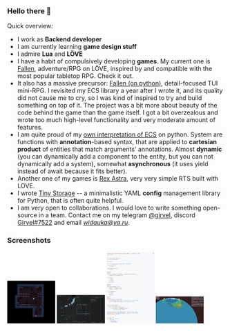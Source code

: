 ### Hello there 👋

Quick overview:

- I work as **Backend developer**
- I am currently learning **game design stuff**
- I admire **Lua** and **LÖVE**
- I have a habit of compulsively developing **games**. My current one is [Fallen](https://github.com/girvel/fallen), adventure/RPG on LÖVE, inspired by and compatible with the most popular tabletop RPG. Check it out.
- It also has a massive precursor: [Fallen (on python)](https://github.com/girvel/fallen_python), detail-focused TUI mini-RPG. I revisited my ECS library a year after I wrote it, and its quality did not cause me to cry, so I was kind of inspired to try and build something on top of it. The project was a bit more about beauty of the code behind the game than the game itself. I got a bit overzealous and wrote too much high-level functionality and very moderate amount of features.
- I am quite proud of my [own interpretation of ECS](https://github.com/girvel/ecs) on python. System are functions with **annotation**-based syntax, that are applied to **cartesian product** of entities that match arguments' annotations. Almost **dynamic** (you can dynamically add a component to the entity, but you can not dynamically add a system), somewhat **asynchronous** (it uses yield instead of await because it fits better).
- Another one of my games is [Rex Astra](https://github.com/girvel/rex_astra), very very simple RTS built with LOVE.
- I wrote [Tiny Storage](https://github.com/girvel/tiny_storage) -- a minimalistic YAML **config** management library for Python, that is often quite helpful.
- I am very open to collaborations. I would love to write something open-source in a team. Contact me on my telegram [@girvel](https://t.me/girvel), discord [Girvel#7522](https://discordapp.com/users/Girvel#7522) and email *widauka@ya.ru*.

### Screenshots

<div style="display: inline;">
    <img src="/screenshots/fallen.png" width="22%">
    <img src="screenshots/fallen_python.png" width="22%">
    <img src="/screenshots/ecs.png" width="22%">
    <img src="/screenshots/rex_astra.png" width="22%">
</div>
